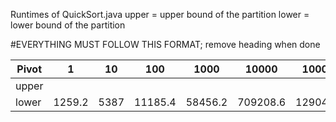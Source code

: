 Runtimes of QuickSort.java
upper = upper bound of the partition
lower = lower bound of the partition

#EVERYTHING MUST FOLLOW THIS FORMAT; remove heading when done

| Pivot | 1 | 10 | 100 | 1000 | 10000 | 100000 |
|-------|---|----|-----|------|-------|--------|
| upper |   |    |     |      |       |        |
| lower | 1259.2 | 5387 | 11185.4 | 58456.2 | 709208.6 | 12904180|
